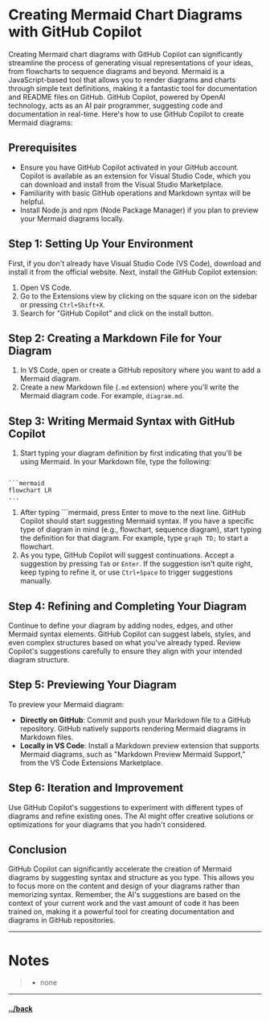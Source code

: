 
# Creating Mermaid Chart Diagrams with GitHub Copilot

Creating Mermaid chart diagrams with GitHub Copilot can significantly streamline the process of generating visual representations of your ideas, from flowcharts to sequence diagrams and beyond. Mermaid is a JavaScript-based tool that allows you to render diagrams and charts through simple text definitions, making it a fantastic tool for documentation and README files on GitHub. GitHub Copilot, powered by OpenAI technology, acts as an AI pair programmer, suggesting code and documentation in real-time. Here's how to use GitHub Copilot to create Mermaid diagrams:

## Prerequisites
- Ensure you have GitHub Copilot activated in your GitHub account. Copilot is available as an extension for Visual Studio Code, which you can download and install from the Visual Studio Marketplace.
- Familiarity with basic GitHub operations and Markdown syntax will be helpful.
- Install Node.js and npm (Node Package Manager) if you plan to preview your Mermaid diagrams locally.

## Step 1: Setting Up Your Environment
First, if you don't already have Visual Studio Code (VS Code), download and install it from the official website. Next, install the GitHub Copilot extension:
1. Open VS Code.
2. Go to the Extensions view by clicking on the square icon on the sidebar or pressing `Ctrl+Shift+X`.
3. Search for "GitHub Copilot" and click on the install button.

## Step 2: Creating a Markdown File for Your Diagram
1. In VS Code, open or create a GitHub repository where you want to add a Mermaid diagram.
2. Create a new Markdown file (`.md` extension) where you'll write the Mermaid diagram code. For example, `diagram.md`.

## Step 3: Writing Mermaid Syntax with GitHub Copilot
1. Start typing your diagram definition by first indicating that you'll be using Mermaid. In your Markdown file, type the following:

```t

```mermaid
flowchart LR
...
```

1. After typing \`\`\`mermaid, press Enter to move to the next line. GitHub Copilot should start suggesting Mermaid syntax. If you have a specific type of diagram in mind (e.g., flowchart, sequence diagram), start typing the definition for that diagram. For example, type `graph TD;` to start a flowchart.
2. As you type, GitHub Copilot will suggest continuations. Accept a suggestion by pressing `Tab` or `Enter`. If the suggestion isn't quite right, keep typing to refine it, or use `Ctrl+Space` to trigger suggestions manually.

## Step 4: Refining and Completing Your Diagram
Continue to define your diagram by adding nodes, edges, and other Mermaid syntax elements. GitHub Copilot can suggest labels, styles, and even complex structures based on what you've already typed. Review Copilot's suggestions carefully to ensure they align with your intended diagram structure.

## Step 5: Previewing Your Diagram
To preview your Mermaid diagram:
- **Directly on GitHub**: Commit and push your Markdown file to a GitHub repository. GitHub natively supports rendering Mermaid diagrams in Markdown files.
- **Locally in VS Code**: Install a Markdown preview extension that supports Mermaid diagrams, such as "Markdown Preview Mermaid Support," from the VS Code Extensions Marketplace.

## Step 6: Iteration and Improvement
Use GitHub Copilot's suggestions to experiment with different types of diagrams and refine existing ones. The AI might offer creative solutions or optimizations for your diagrams that you hadn't considered.

## Conclusion
GitHub Copilot can significantly accelerate the creation of Mermaid diagrams by suggesting syntax and structure as you type. This allows you to focus more on the content and design of your diagrams rather than memorizing syntax. Remember, the AI's suggestions are based on the context of your current work and the vast amount of code it has been trained on, making it a powerful tool for creating documentation and diagrams in GitHub repositories.

--- 
# Notes
> * none


---

#### [../back](../README.md)
